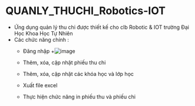 # QUANLY_THUCHI_Robotics-IOT
- Ứng dụng quản lý thu chi được thiết kế cho clb Robotic & IOT trường Đại Học Khoa Học Tự Nhiên
- Các chức năng chính :
  + Đăng nhập
  +![image](https://github.com/Mannotcold/QUANLY_THUCHI_Robotics-IOT/assets/74586096/4a2edaca-5f25-4b92-8bac-1cf28578079f)

  + Thêm, xóa, cập nhật phiếu thu chi
  + Thêm, xóa, cập nhật các khóa học và lớp học
  + Xuất file excel
  + Thực hiện chức năng in phiếu thu và phiếu chi
